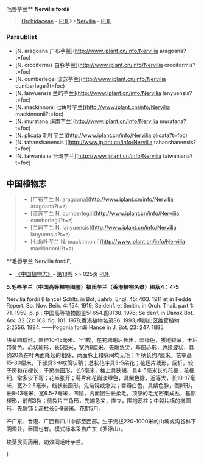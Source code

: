 毛唇芋兰** **Nervilia fordii**

> [Orchidaceae](http://www.iplant.cn/info/Orchidaceae?t=foc) - [PDF](http://www.iplant.cn/foc/pdf/Orchidaceae.pdf)>>[Nervilia](http://www.iplant.cn/info/Nervilia?t=foc) - [PDF](http://www.iplant.cn/foc/pdf/Nervilia.pdf)

### Parsublist

* [N.  aragoana  广布芋兰](http://www.iplant.cn/info/Nervilia aragoana?t=foc)
* [N.  crociformis  白脉芋兰](http://www.iplant.cn/info/Nervilia crociformis?t=foc)
* [N.  cumberlegei  流苏芋兰](http://www.iplant.cn/info/Nervilia cumberlegei?t=foc)
* [N.  lanyuensis  兰屿芋兰](http://www.iplant.cn/info/Nervilia lanyuensis?t=foc)
* [N.  mackinnonii  七角叶芋兰](http://www.iplant.cn/info/Nervilia mackinnonii?t=foc)
* [N.  muratana  滇南芋兰](http://www.iplant.cn/info/Nervilia muratana?t=foc)
* [N.  plicata  毛叶芋兰](http://www.iplant.cn/info/Nervilia plicata?t=foc)
* [N.  tahanshanensis  ](http://www.iplant.cn/info/Nervilia tahanshanensis?t=foc)
* [N.  taiwaniana  台湾芋兰](http://www.iplant.cn/info/Nervilia taiwaniana?t=foc)

## 中国植物志

> * [广布芋兰  N.  aragoana](http://www.iplant.cn/info/Nervilia aragoana?t=z)
> * [流苏芋兰  N.  cumberlegii](http://www.iplant.cn/info/Nervilia cumberlegii?t=z)
> * [兰屿芋兰  N.  lanyuensis](http://www.iplant.cn/info/Nervilia lanyuensis?t=z)
> * [七角叶芋兰  N.  mackinnonii](http://www.iplant.cn/info/Nervilia mackinnonii?t=z)

**毛唇芋兰 Nervilia fordii",

* [《中国植物志》](http://www.iplant.cn/frps)- [第18卷](http://www.iplant.cn/frps/vol/18) >> 025页 [PDF](http://www.iplant.cn/frps/pdf/18/025.pdf)

**5.毛唇芋兰（中国高等植物图鉴）福氏芋兰（香港植物名录）图版4：4-5**

Nervilia fordii (Hance) Schltr. in Bot, Jahrb. Engl. 45: 403. 1911 et in Fedde Repert. Sp. Nov. Beih. 4: 154. 1919; Seidenf. et Smitin. in Orch. Thail. part 1: 71. 1959, p. p.; 中国高等植物图鉴5: 654.图8138. 1976; Seidenf. in Dansk Bot. Ark. 32 (2): 163. fig. 101. 1978;香港植物名录86. 1993;横断山区维管植物2:2556. 1994. ——Pogonia fordii Hance in J. Bot. 23: 247. 1885.

块茎圆球形，直径10-15毫米。叶1枚，在花凋谢后长出，淡绿色，质地较薄，干后带黄色，心状卵形，长5厘米，宽约6厘米，先端急尖，基部心形，边缘波状，具约20条在叶两面隆起的粗脉，两面脉上和脉间均无毛；叶柄长约7厘米。花葶高15-30厘米，下部具3-6枚筒状鞘；总状花序具3-5朵花；花苞片线形，反折，较子房和花梗长；子房椭圆形，长5毫米，棱上具狭翅，具4-5毫米长的花梗；花梗细，常多少下弯；花半张开；萼片和花瓣淡绿色，具紫色脉，近等大，长10-17毫米，宽2-2.5毫米，线状长圆形，先端钝或急尖；唇瓣白色，具紫色脉，倒卵形，长8-13毫米，宽6.5-7毫米，凹陷，内面密生长柔毛，顶部的毛尤密集成丛，基部楔形，前部3裂；侧裂片三角形，先端急尖，直立，围抱蕊柱；中裂片横的椭圆形，先端钝；蕊柱长6-8毫米。花期5月。

产广东、香港、广西和四川中部至西部。生于海拔220-1000米的山坡或沟谷林下阴湿处。泰国也有。模式标本采自广东（罗浮山）。

块茎民间药用，功效同毛叶芋兰。

}